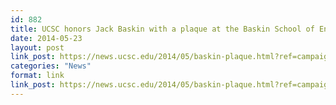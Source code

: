 ```yaml
---
id: 882
title: UCSC honors Jack Baskin with a plaque at the Baskin School of Engineering
date: 2014-05-23
layout: post
link_post: https://news.ucsc.edu/2014/05/baskin-plaque.html?ref=campaign
categories: "News"
format: link
link_post: https://news.ucsc.edu/2014/05/baskin-plaque.html?ref=campaign
---
```

